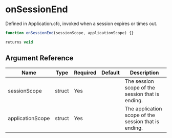# onSessionEnd

Defined in Application.cfc, invoked when a session expires or times out.

```javascript
function onSessionEnd(sessionScope, applicationScope) {}
```

```javascript
returns void
```

## Argument Reference

| Name | Type | Required | Default | Description |
| --- | --- | --- | --- | --- |
| sessionScope | struct | Yes |  | The session scope of the session that is ending. |
| applicationScope | struct | Yes |  | The application scope of the session that is ending. |
